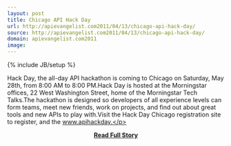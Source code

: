 ```yaml
---
layout: post
title: Chicago API Hack Day
url: http://apievangelist.com2011/04/13/chicago-api-hack-day/
source: http://apievangelist.com2011/04/13/chicago-api-hack-day/
domain: apievangelist.com2011
image: 
---
```

{% include JB/setup %}<p>Hack Day, the all-day API hackathon is coming to Chicago on Saturday, May 28th, from 8:00 AM to 8:00 PM.Hack Day is hosted at the Morningstar offices, 22 West Washington Street, home of the Morningstar Tech Talks.The hackathon is designed so developers of all experience levels can form teams, meet new friends, work on projects, and find out about great tools and new APIs to play with.Visit the Hack Day Chicago registration site to register, and the www.apihackday.</p>
<center><p><a href="http://apievangelist.com2011/04/13/chicago-api-hack-day/" style='padding:25px; font-sze:18px; font-weight: bold;'>Read Full Story</a></p></center>
